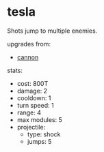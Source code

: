 # tesla

Shots jump to multiple enemies.

upgrades from:
- [cannon](cannon.md)

stats:
- cost: 800T
- damage: 2
- cooldown: 1
- turn speed: 1
- range: 4
- max modules: 5
- projectile:
	- type: shock
	- jumps: 5
